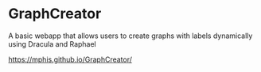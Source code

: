 # GraphCreator
A basic webapp that allows users to create graphs with labels dynamically using Dracula and Raphael

https://mphis.github.io/GraphCreator/

